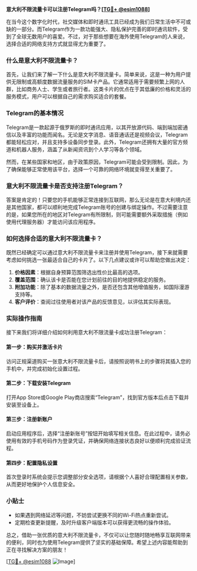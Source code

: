 **意大利不限流量卡可以注册Telegram吗？[[TG💪+ @esim1088](https://t.me/s/esim1088)]**

在当今这个数字化时代，社交媒体和即时通讯工具已经成为我们日常生活中不可或缺的一部分。而Telegram作为一款功能强大、隐私保护完善的即时通讯软件，受到了全球无数用户的喜爱。不过，对于那些想要在海外使用Telegram的人来说，选择合适的网络支持方式就显得尤为重要了。

### 什么是意大利不限流量卡？

首先，让我们来了解一下什么是意大利不限流量卡。简单来说，这是一种为用户提供无限制或高额度数据流量服务的SIM卡产品。它通常适用于需要频繁上网的人群，比如商务人士、学生或者旅行者。这类卡片的优点在于其低廉的价格和灵活的服务模式，用户可以根据自己的需求购买适合的套餐。

### Telegram的基本情况

Telegram是一款起源于俄罗斯的即时通讯应用，以其开放源代码、端到端加密通信以及丰富的功能而闻名。无论是文字消息、语音通话还是视频会议，Telegram都能轻松应对，并且支持多设备同步登录。此外，Telegram还拥有大量的官方频道和机器人服务，涵盖了从新闻资讯到个人学习等各个领域。

然而，在某些国家和地区，由于政策原因，Telegram可能会受到限制。因此，为了确保能够正常使用该平台，选择一个可靠的网络环境就变得至关重要了。

### 意大利不限流量卡是否支持注册Telegram？

答案是肯定的！只要您的手机能够正常连接到互联网，那么无论是在意大利境内还是其他国家，都可以顺利地完成Telegram账号的创建与绑定操作。不过需要注意的是，如果您所在的地区对Telegram有所限制，则可能需要额外采取措施（例如使用代理服务器）才能访问该应用程序。

### 如何选择合适的意大利不限流量卡？

既然已经确定可以通过意大利不限流量卡来注册并使用Telegram，接下来就需要考虑如何挑选一张最适合自己的卡片了。以下几点建议或许可以帮助您做出决定：

1. **价格因素**：根据自身预算范围筛选出性价比最高的选项。
2. **覆盖范围**：确认该卡是否能在您计划前往的目的地提供稳定的服务。
3. **附加功能**：除了基本的数据流量之外，是否还包含其他增值服务，如国际漫游支持等。
4. **客户评价**：查阅过往使用者对该产品的反馈意见，以评估其实际表现。

### 实际操作指南

接下来我们将详细介绍如何利用意大利不限流量卡成功注册Telegram：

#### 第一步：购买并激活卡片
访问正规渠道购买一张意大利不限流量卡后，请按照说明书上的步骤将其插入您的手机中，并完成初始化设置过程。

#### 第二步：下载安装Telegram
打开App Store或Google Play商店搜索“Telegram”，找到官方版本后点击下载并安装至设备上。

#### 第三步：注册新账户
启动应用程序后，选择“注册新账号”按钮开始填写相关信息。在此过程中，请务必使用有效的手机号码作为登录凭证，并确保网络连接状态良好以便顺利完成验证流程。

#### 第四步：配置隐私设置
首次登录时系统会提示您调整部分安全选项，请根据个人喜好合理配置相关参数，从而更好地保护个人信息安全。

### 小贴士
- 如果遇到网络延迟等问题，不妨尝试更换不同的Wi-Fi热点重新尝试。
- 定期检查更新提醒，及时升级客户端版本可以获得更流畅的操作体验。

总之，借助一张优质的意大利不限流量卡，不仅可以让您随时随地畅享互联网带来的便利，同时也为使用Telegram提供了坚实的基础保障。希望上述内容能帮助到正在寻找解决方案的朋友！

[[TG💪+ @esim1088](https://t.me/s/esim1088) ![Image](https://i.postimg.cc/4NQfJmqS/Snipaste-2025-05-13-00-14-12.png)]